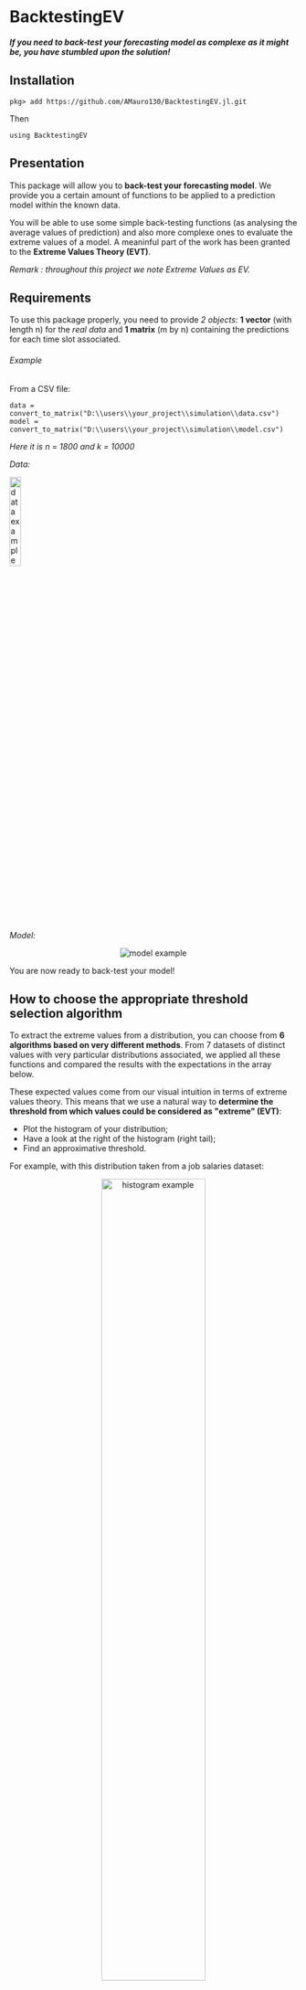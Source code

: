 # BacktestingEV



***If you need to back-test your forecasting model as complexe as it might be, you have stumbled upon the solution!***



## Installation

```
pkg> add https://github.com/AMauro130/BacktestingEV.jl.git
```
Then
```
using BacktestingEV
```



## Presentation

This package will allow you to **back-test your forecasting model**.
We provide you a certain amount of functions to be applied to a prediction model within the known data.

You will be able to use some simple back-testing functions (as analysing the average values of prediction) and also more complexe ones to evaluate the extreme values of a model.
A meaninful part of the work has been granted to the **Extreme Values Theory (EVT)**.

*Remark : throughout this project we note Extreme Values as EV.*



## Requirements

To use this package properly, you need to provide _2 objects_: **1 vector** (with length n) for the *real data* and **1 matrix** (m by n) containing the predictions for each time slot associated.



###### Example

From a CSV file:

```
data = convert_to_matrix("D:\\users\\your_project\\simulation\\data.csv")
model = convert_to_matrix("D:\\users\\your_project\\simulation\\model.csv")
```

*Here it is n = 1800 and k = 10000*

*Data:*
<div align="left">
	<img src="https://user-images.githubusercontent.com/92920225/181226632-66a8719f-2f97-49a9-a1e3-b048c56bf298.png" alt="data example" width=20% height=20%>
</div>

*Model:*
<div align="center">
	<img src="https://user-images.githubusercontent.com/92920225/181226837-36d93d00-334e-4fef-bca1-77ca70c1f9b1.png" alt="model example">
</div>

You are now ready to back-test your model!


## How to choose the appropriate threshold selection algorithm

To extract the extreme values from a distribution, you can choose from **6 algorithms based on very different methods**.
From 7 datasets of distinct values with very particular distributions associated, we applied all these functions and compared the results with the expectations in the array below.

These expected values come from our visual intuition in terms of extreme values theory. This means that we use a natural way to **determine the threshold from which values could be considered as "extreme" (EVT)**:
- Plot the histogram of your distribution;
- Have a look at the right of the histogram (right tail);
- Find an approximative threshold.

For example, with this distribution taken from a job salaries dataset:

<div align="center">
	<img src="https://user-images.githubusercontent.com/92920225/181459418-d1d0fa19-af73-423e-bafc-d2bd5c42ec64.png" alt="histogram	example" width=60% height=60%>
</div>

We can assume that 4 could be chosen.

<div align="center">
	----------------
</div>

Thus, according to your model the following table will help you to **choose the most suitable algorithm** (numbered from 1 to 6).

<div align="center">
	<img src="https://user-images.githubusercontent.com/92920225/181465068-2569f34d-33cd-4843-bf8b-aa33fe33e1e6.png" alt="help table">
</div>



*These are the errors between the thresholds selected using our visual intuition and the ones returned by the algorithms. They depict percentages relative to the expected visual guesses; having been calculated as*
```
(visual-result)./abs.(result)
```



## References

Here are the links to the datasets used in the table for the threshold selecrtion:
- https://github.com/AMauro130/BacktestingEV.jl/files/9470243/distribution_helptable.zip

This PDF has been useful for the creation of certain Determine Threshold method:
- http://ceaul.org/wp-content/uploads/2018/10/NotaCom07.pdf


